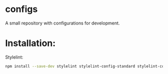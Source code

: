 # configs
A small repository with configurations for development.

# Installation:

Stylelint:
```bash
npm install --save-dev stylelint stylelint-config-standard stylelint-config-idiomatic-order
```

